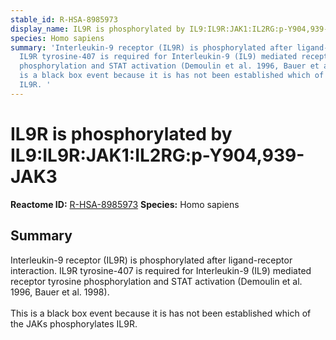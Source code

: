```yaml
---
stable_id: R-HSA-8985973
display_name: IL9R is phosphorylated by IL9:IL9R:JAK1:IL2RG:p-Y904,939-JAK3
species: Homo sapiens
summary: 'Interleukin-9 receptor (IL9R) is phosphorylated after ligand-receptor interaction.
  IL9R tyrosine-407 is required for Interleukin-9 (IL9) mediated receptor tyrosine
  phosphorylation and STAT activation (Demoulin et al. 1996, Bauer et al. 1998). <br><br>This
  is a black box event because it is has not been established which of the JAKs phosphorylates
  IL9R. '
---
```


# IL9R is phosphorylated by IL9:IL9R:JAK1:IL2RG:p-Y904,939-JAK3
**Reactome ID:** [R-HSA-8985973](https://reactome.org/content/detail/R-HSA-8985973)
**Species:** Homo sapiens

## Summary

Interleukin-9 receptor (IL9R) is phosphorylated after ligand-receptor interaction. IL9R tyrosine-407 is required for Interleukin-9 (IL9) mediated receptor tyrosine phosphorylation and STAT activation (Demoulin et al. 1996, Bauer et al. 1998). <br><br>This is a black box event because it is has not been established which of the JAKs phosphorylates IL9R. 
